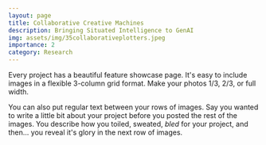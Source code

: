 ```yaml
---
layout: page
title: Collaborative Creative Machines
description: Bringing Situated Intelligence to GenAI
img: assets/img/35collaborativeplotters.jpeg
importance: 2
category: Research
---
```


Every project has a beautiful feature showcase page.
It's easy to include images in a flexible 3-column grid format.
Make your photos 1/3, 2/3, or full width.


You can also put regular text between your rows of images.
Say you wanted to write a little bit about your project before you posted the rest of the images.
You describe how you toiled, sweated, *bled* for your project, and then... you reveal it's glory in the next row of images.



